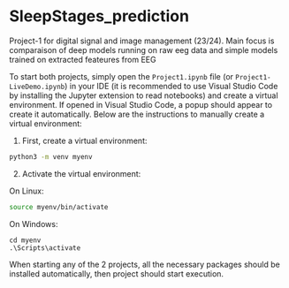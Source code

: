 # SleepStages_prediction
Project-1 for digital signal and image management (23/24).  Main focus is comparaison of deep models running on raw eeg data and simple models trained on extracted feateures from EEG


To start both projects, simply open the `Project1.ipynb` file (or  `Project1-LiveDemo.ipynb`) in your IDE (it is recommended to use Visual Studio Code by installing the Jupyter extension to read notebooks) and create a virtual environment. If opened in Visual Studio Code, a popup should appear to create it automatically. Below are the instructions to manually create a virtual environment:

1. First, create a virtual environment:

```bash
python3 -m venv myenv
```

2. Activate the virtual environment:

On Linux:
```bash
source myenv/bin/activate
```

On Windows:
```shell
cd myenv
.\Scripts\activate
```

When starting any of the 2 projects, all the necessary packages should be installed automatically, then project should start execution.

